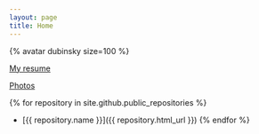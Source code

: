```yaml
---
layout: page
title: Home
---
```


{% avatar dubinsky size=100 %}

[My resume](https://www.linkedin.com/in/leoniddubinsky/)

[Photos](https://photos.google.com/albums)

{% for repository in site.github.public_repositories %}
  * [{{ repository.name }}]({{ repository.html_url }})
{% endfor %}
